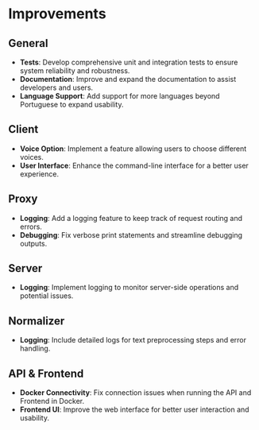 # Improvements

## General

- **Tests**: Develop comprehensive unit and integration tests to ensure system reliability and robustness.
- **Documentation**: Improve and expand the documentation to assist developers and users.
- **Language Support**: Add support for more languages beyond Portuguese to expand usability.

## Client

- **Voice Option**: Implement a feature allowing users to choose different voices.
- **User Interface**: Enhance the command-line interface for a better user experience.

## Proxy

- **Logging**: Add a logging feature to keep track of request routing and errors.
- **Debugging**: Fix verbose print statements and streamline debugging outputs.

## Server

- **Logging**: Implement logging to monitor server-side operations and potential issues.

## Normalizer

- **Logging**: Include detailed logs for text preprocessing steps and error handling.

## API & Frontend

- **Docker Connectivity**: Fix connection issues when running the API and Frontend in Docker.
- **Frontend UI**: Improve the web interface for better user interaction and usability.

